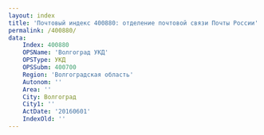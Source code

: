 ```yaml
---
layout: index
title: 'Почтовый индекс 400880: отделение почтовой связи Почты России'
permalink: /400880/
data:
    Index: 400880
    OPSName: 'Волгоград УКД'
    OPSType: УКД
    OPSSubm: 400700
    Region: 'Волгоградская область'
    Autonom: ''
    Area: ''
    City: Волгоград
    City1: ''
    ActDate: '20160601'
    IndexOld: ''
---
```

